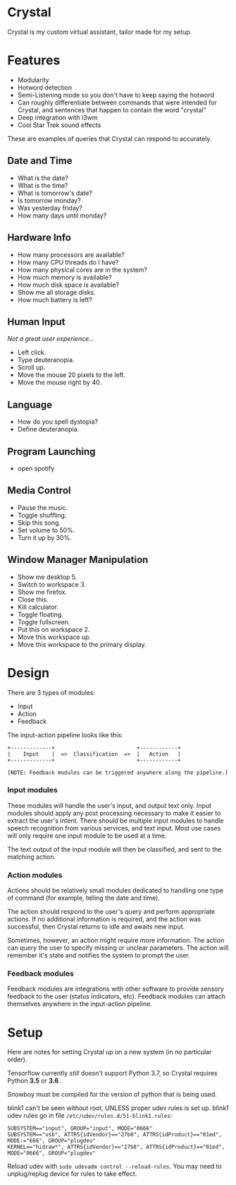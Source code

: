 # Crystal

Crystal is my custom virtual assistant, tailor made for my setup.

# Features

- Modularity
- Hotword detection
- Semi-Listening mode so you don't have to keep saying the hotword
- Can roughly differentiate between commands that were intended for Crystal, and sentences that happen to contain the word "crystal"
- Deep integration with i3wm
- Cool Star Trek sound effects

These are examples of queries that Crystal can respond to accurately.

## Date and Time

- What is the date?
- What is the time?
- What is tomorrow's date?
- Is tomorrow monday?
- Was yesterday friday?
- How many days until monday?

## Hardware Info

- How many processors are available?
- How many CPU threads do I have?
- How many physical cores are in the system?
- How much memory is available?
- How much disk space is available?
- Show me all storage disks.
- How much battery is left?

## Human Input

*Not a great user experience...*

- Left click.
- Type deuteranopia.
- Scroll up.
- Move the mouse 20 pixels to the left.
- Move the mouse right by 40.

## Language

- How do you spell dystopia?
- Define deuteranopia.

## Program Launching

- open spotify

## Media Control

- Pause the music.
- Toggle shuffling.
- Skip this song.
- Set volume to 50%.
- Turn it up by 30%.

## Window Manager Manipulation

- Show me desktop 5.
- Switch to workspace 3.
- Show me firefox.
- Close this.
- Kill calculator.
- Toggle floating.
- Toggle fullscreen.
- Put this on workspace 2.
- Move this workspace up.
- Move this workspace to the primary display.

# Design

There are 3 types of modules:
* Input
* Action
* Feedback

The input-action pipeline looks like this:
```
+-------------+                          +------------+
|    Input    |  =>  Classification  =>  |   Action   |
+-------------+                          +------------+

[NOTE: Feedback modules can be triggered anywhere along the pipeline.]
```

### Input modules

These modules will handle the user's input, and output text only. Input modules should
apply any post processing necessary to make it easier to extract the user's intent.
There should be multiple input modules to handle speech recognition from various
services, and text input. Most use cases will only require one input module to be
used at a time.

The text output of the input module will then be classified, and sent to the matching action.

### Action modules

Actions should be relatively small modules dedicated to handling one type of command (for
example, telling the date and time).

The action should respond to the user's query and perform appropriate actions.
If no additional information is required, and the action was successful,
then Crystal returns to idle and awaits new input.

Sometimes, however, an action might require more information. The action can query the user
to specify missing or unclear parameters. The action will remember it's state and notifies
the system to prompt the user.

### Feedback modules

Feedback modules are integrations with other software to provide sensory feedback to
the user (status indicators, etc). Feedback modules can attach themselves anywhere in
the input-action pipeline.

# Setup

Here are notes for setting Crystal up on a new system (in no particular order).

Tensorflow currently *still* doesn't support Python 3.7, so Crystal requires Python **3.5** or **3.6**.

Snowboy must be compiled for the version of python that is being used.

blink1 can't be seen without root, UNLESS proper udev rules is set up.
blink1 udev rules go in file `/etc/udev/rules.d/51-blink1.rules`:
```
SUBSYSTEM=="input", GROUP="input", MODE="0666"
SUBSYSTEM=="usb", ATTRS{idVendor}=="27b8", ATTRS{idProduct}=="01ed", MODE:="666", GROUP="plugdev"
KERNEL=="hidraw*", ATTRS{idVendor}=="27b8", ATTRS{idProduct}=="01ed", MODE="0666", GROUP="plugdev"
```
Reload udev with `sudo udevadm control --reload-rules`. You may need to unplug/replug device for rules to take effect.
